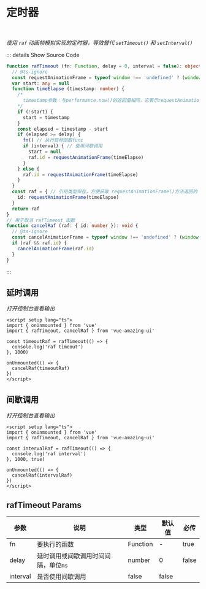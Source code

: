 # 定时器<BackTop />

<br/>

*使用 `raf` 动画帧模拟实现的定时器，等效替代 `setTimeout()` 和 `setInterval()`*

::: details  Show Source Code

```typescript
function rafTimeout (fn: Function, delay = 0, interval = false): object {
  // @ts-ignore
  const requestAnimationFrame = typeof window !== 'undefined' ? (window.requestAnimationFrame || window.mozRequestAnimationFrame || window.webkitRequestAnimationFrame || window.msRequestAnimationFrame) : () => {}
  var start: any = null
  function timeElapse (timestamp: number) {
    /*
      timestamp参数：与performance.now()的返回值相同，它表示requestAnimationFrame() 开始去执行回调函数的时刻
    */
    if (!start) {
      start = timestamp
    }
    const elapsed = timestamp - start
    if (elapsed >= delay) {
      fn() // 执行目标函数func
      if (interval) { // 使用间歇调用
        start = null
        raf.id = requestAnimationFrame(timeElapse)
      }
    } else {
      raf.id = requestAnimationFrame(timeElapse)
    }
  }
  const raf = { // 引用类型保存，方便获取 requestAnimationFrame()方法返回的 ID.
    id: requestAnimationFrame(timeElapse)
  }
  return raf
}
// 用于取消 rafTimeout 函数
function cancelRaf (raf: { id: number }): void {
  // @ts-ignore
  const cancelAnimationFrame = typeof window !== 'undefined' ? (window.cancelAnimationFrame || window.mozCancelAnimationFrame) : () => {}
  if (raf && raf.id) {
    cancelAnimationFrame(raf.id)
  }
}
```

:::

<script setup lang="ts">
import { onUnmounted } from 'vue'
import { rafTimeout, cancelRaf } from 'vue-amazing-ui'

const timeoutRaf = rafTimeout(() => {
  console.log('raf timeout')
}, 1000)

const intervalRaf = rafTimeout(() => {
  console.log('raf interval')
}, 1000, true)
onUnmounted(() => {
  cancelRaf(timeoutRaf)
  cancelRaf(intervalRaf)
})
</script>

## 延时调用

*打开控制台查看输出*

```vue
<script setup lang="ts">
import { onUnmounted } from 'vue'
import { rafTimeout, cancelRaf } from 'vue-amazing-ui'

const timeoutRaf = rafTimeout(() => {
  console.log('raf timeout')
}, 1000)

onUnmounted(() => {
  cancelRaf(timeoutRaf)
})
</script>
```

## 间歇调用

*打开控制台查看输出*

```vue
<script setup lang="ts">
import { onUnmounted } from 'vue'
import { rafTimeout, cancelRaf } from 'vue-amazing-ui'

const intervalRaf = rafTimeout(() => {
  console.log('raf interval')
}, 1000, true)

onUnmounted(() => {
  cancelRaf(intervalRaf)
})
</script>
```

## rafTimeout Params

参数 | 说明 | 类型 | 默认值 | 必传
-- | -- | -- | -- | --
fn | 要执行的函数 | Function | - | true
delay | 延时调用或间歇调用时间间隔，单位`ms` | number | 0 | false
interval | 是否使用间歇调用 | false | false
